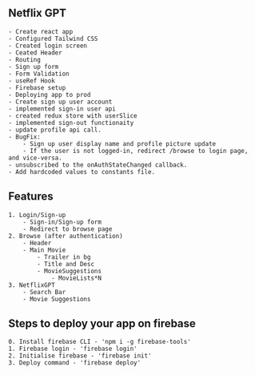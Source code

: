 ## Netflix GPT
    - Create react app
    - Configured Tailwind CSS
    - Created login screen
    - Ceated Header
    - Routing
    - Sign up form
    - Form Validation
    - useRef Hook
    - Firebase setup
    - Deploying app to prod
    - Create sign up user account
    - implemented sign-in user api
    - created redux store with userSlice
    - implemented sign-out functionaity
    - update profile api call.
    - BugFix: 
        - Sign up user display name and profile picture update
        - If the user is not logged-in, redirect /browse to login page, and vice-versa.
    - unsubscribed to the onAuthStateChanged callback.
    - Add hardcoded values to constants file.

## Features
    1. Login/Sign-up
        - Sign-in/Sign-up form
        - Redirect to browse page
    2. Browse (after authentication)
        - Header
        - Main Movie
            - Trailer in bg
            - Title and Desc
            - MovieSuggestions
                - MovieLists*N
    3. NetflixGPT
        - Search Bar
        - Movie Suggestions

## Steps to deploy your app on firebase
    0. Install firebase CLI - 'npm i -g firebase-tools'
    1. Firebase login - 'firebase login'
    2. Initialise firebase - 'firebase init'
    3. Deploy command - 'firebase deploy'
